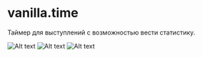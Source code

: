# vanilla.time

Таймер для выступлений с возможностью вести статистику.

![Alt text](https://user-images.githubusercontent.com/16573297/61965664-63e18980-afd9-11e9-95cc-74f1df8599c8.jpg&s=200)
![Alt text](https://user-images.githubusercontent.com/16573297/61965660-617f2f80-afd9-11e9-84c7-f2e32629e1d0.jpg&s=200)
![Alt text](https://user-images.githubusercontent.com/16573297/61965657-5e843f00-afd9-11e9-9e87-9d1ca544af3e.jpg&s=200)

